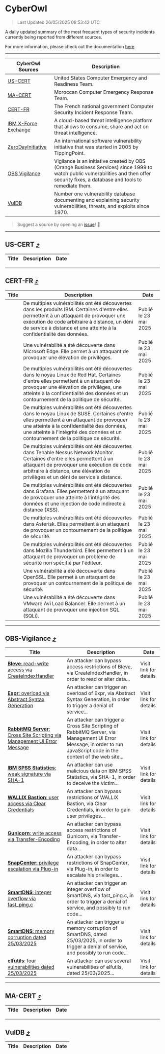 
 <div id='top'></div>

# CyberOwl

 > Last Updated 26/05/2025 09:53:42 UTC
 
 A daily updated summary of the most frequent types of security incidents currently being reported from different sources.
 
 For more information, please check out the documentation [here](./docs/README.md).
 
 ---
 |CyberOwl Sources|Description|
 |---|---|
 |[US-CERT](#us-cert-arrow_heading_up)|United States Computer Emergency and Readiness Team.|
 |[MA-CERT](#ma-cert-arrow_heading_up)|Moroccan Computer Emergency Response Team.|
 |[CERT-FR](#cert-fr-arrow_heading_up)|The French national government Computer Security Incident Response Team.|
 |[IBM X-Force Exchange](#ibmcloud-arrow_heading_up)|A cloud-based threat intelligence platform that allows to consume, share and act on threat intelligence.|
 |[ZeroDayInitiative](#zerodayinitiative-arrow_heading_up)|An international software vulnerability initiative that was started in 2005 by TippingPoint.|
 |[OBS Vigilance](#obs-vigilance-arrow_heading_up)|Vigilance is an initiative created by OBS (Orange Business Services) since 1999 to watch public vulnerabilities and then offer security fixes, a database and tools to remediate them.|
 |[VulDB](#vuldb-arrow_heading_up)|Number one vulnerability database documenting and explaining security vulnerabilities, threats, and exploits since 1970.|
 
 > Suggest a source by opening an [issue](https://github.com/karimhabush/cyberowl/issues)! :raised_hands:
 ---

## US-CERT [:arrow_heading_up:](#cyberowl)

 |Title|Description|Date|
 |---|---|---|
 
 ---

## CERT-FR [:arrow_heading_up:](#cyberowl)

 |Title|Description|Date|
 |---|---|---|
 |[](https://www.cert.ssi.gouv.fr/avis/CERTFR-2025-AVI-0452/)|De multiples vulnérabilités ont été découvertes dans les produits IBM. Certaines d'entre elles permettent à un attaquant de provoquer une exécution de code arbitraire à distance, un déni de service à distance et une atteinte à la confidentialité des données.|Publié le 23 mai 2025|
 |[](https://www.cert.ssi.gouv.fr/avis/CERTFR-2025-AVI-0451/)|Une vulnérabilité a été découverte dans Microsoft Edge. Elle permet à un attaquant de provoquer une élévation de privilèges.|Publié le 23 mai 2025|
 |[](https://www.cert.ssi.gouv.fr/avis/CERTFR-2025-AVI-0450/)|De multiples vulnérabilités ont été découvertes dans le noyau Linux de Red Hat. Certaines d'entre elles permettent à un attaquant de provoquer une élévation de privilèges, une atteinte à la confidentialité des données et un contournement de la politique de sécurité.|Publié le 23 mai 2025|
 |[](https://www.cert.ssi.gouv.fr/avis/CERTFR-2025-AVI-0449/)|De multiples vulnérabilités ont été découvertes dans le noyau Linux de SUSE. Certaines d'entre elles permettent à un attaquant de provoquer une atteinte à la confidentialité des données, une atteinte à l'intégrité des données et un contournement de la politique de sécurité.|Publié le 23 mai 2025|
 |[](https://www.cert.ssi.gouv.fr/avis/CERTFR-2025-AVI-0448/)|De multiples vulnérabilités ont été découvertes dans Tenable Nessus Network Monitor. Certaines d'entre elles permettent à un attaquant de provoquer une exécution de code arbitraire à distance, une élévation de privilèges et un déni de service à distance.|Publié le 23 mai 2025|
 |[](https://www.cert.ssi.gouv.fr/avis/CERTFR-2025-AVI-0447/)|De multiples vulnérabilités ont été découvertes dans Grafana. Elles permettent à un attaquant de provoquer une atteinte à l'intégrité des données et une injection de code indirecte à distance (XSS).|Publié le 23 mai 2025|
 |[](https://www.cert.ssi.gouv.fr/avis/CERTFR-2025-AVI-0446/)|De multiples vulnérabilités ont été découvertes dans Asterisk. Elles permettent à un attaquant de provoquer un contournement de la politique de sécurité.|Publié le 23 mai 2025|
 |[](https://www.cert.ssi.gouv.fr/avis/CERTFR-2025-AVI-0445/)|De multiples vulnérabilités ont été découvertes dans Mozilla Thunderbird. Elles permettent à un attaquant de provoquer un problème de sécurité non spécifié par l'éditeur.|Publié le 23 mai 2025|
 |[](https://www.cert.ssi.gouv.fr/avis/CERTFR-2025-AVI-0444/)|Une vulnérabilité a été découverte dans OpenSSL. Elle permet à un attaquant de provoquer un contournement de la politique de sécurité.|Publié le 23 mai 2025|
 |[](https://www.cert.ssi.gouv.fr/avis/CERTFR-2025-AVI-0443/)|Une vulnérabilité a été découverte dans VMware Avi Load Balancer. Elle permet à un attaquant de provoquer une injection SQL (SQLi).|Publié le 23 mai 2025|
 
 ---

## OBS-Vigilance [:arrow_heading_up:](#cyberowl)

 |Title|Description|Date|
 |---|---|---|
 |[<a href="https://vigilance.fr/vulnerability/Bleve-read-write-access-via-CreateIndexHandler-46673" class="noirorange"><b>Bleve</b>: read-write access via CreateIndexHandler</a>](https://vigilance.fr/vulnerability/Bleve-read-write-access-via-CreateIndexHandler-46673)|An attacker can bypass access restrictions of Bleve, via CreateIndexHandler, in order to read or alter data...|Visit link for details|
 |[<a href="https://vigilance.fr/vulnerability/Expr-overload-via-Abstract-Syntax-Generation-46672" class="noirorange"><b>Expr</b>: overload via Abstract Syntax Generation</a>](https://vigilance.fr/vulnerability/Expr-overload-via-Abstract-Syntax-Generation-46672)|An attacker can trigger an overload of Expr, via Abstract Syntax Generation, in order to trigger a denial of service...|Visit link for details|
 |[<a href="https://vigilance.fr/vulnerability/RabbitMQ-Server-Cross-Site-Scripting-via-Management-UI-Error-Message-46670" class="noirorange"><b>RabbitMQ Server</b>: Cross Site Scripting via Management UI Error Message</a>](https://vigilance.fr/vulnerability/RabbitMQ-Server-Cross-Site-Scripting-via-Management-UI-Error-Message-46670)|An attacker can trigger a Cross Site Scripting of RabbitMQ Server, via Management UI Error Message, in order to run JavaScript code in the context of the web site...|Visit link for details|
 |[<a href="https://vigilance.fr/vulnerability/IBM-SPSS-Statistics-weak-signature-via-SHA-1-46669" class="noirorange"><b>IBM SPSS Statistics</b>: weak signature via SHA-1</a>](https://vigilance.fr/vulnerability/IBM-SPSS-Statistics-weak-signature-via-SHA-1-46669)|An attacker can use malicious data on IBM SPSS Statistics, via SHA-1, in order to deceive the victim...|Visit link for details|
 |[<a href="https://vigilance.fr/vulnerability/WALLIX-Bastion-user-access-via-Clear-Credentials-46668" class="noirorange"><b>WALLIX Bastion</b>: user access via Clear Credentials</a>](https://vigilance.fr/vulnerability/WALLIX-Bastion-user-access-via-Clear-Credentials-46668)|An attacker can bypass restrictions of WALLIX Bastion, via Clear Credentials, in order to gain user privileges...|Visit link for details|
 |[<a href="https://vigilance.fr/vulnerability/Gunicorn-write-access-via-Transfer-Encoding-46665" class="noirorange"><b>Gunicorn</b>: write access via Transfer-Encoding</a>](https://vigilance.fr/vulnerability/Gunicorn-write-access-via-Transfer-Encoding-46665)|An attacker can bypass access restrictions of Gunicorn, via Transfer-Encoding, in order to alter data...|Visit link for details|
 |[<a href="https://vigilance.fr/vulnerability/SnapCenter-privilege-escalation-via-Plug-in-46664" class="noirorange"><b>SnapCenter</b>: privilege escalation via Plug-in</a>](https://vigilance.fr/vulnerability/SnapCenter-privilege-escalation-via-Plug-in-46664)|An attacker can bypass restrictions of SnapCenter, via Plug-in, in order to escalate his privileges...|Visit link for details|
 |[<a href="https://vigilance.fr/vulnerability/SmartDNS-integer-overflow-via-fast-ping-c-46663" class="noirorange"><b>SmartDNS</b>: integer overflow via fast_ping.c</a>](https://vigilance.fr/vulnerability/SmartDNS-integer-overflow-via-fast-ping-c-46663)|An attacker can trigger an integer overflow of SmartDNS, via fast_ping.c, in order to trigger a denial of service, and possibly to run code...|Visit link for details|
 |[<a href="https://vigilance.fr/vulnerability/SmartDNS-memory-corruption-dated-25-03-2025-46662" class="noirorange"><b>SmartDNS</b>: memory corruption dated 25/03/2025</a>](https://vigilance.fr/vulnerability/SmartDNS-memory-corruption-dated-25-03-2025-46662)|An attacker can trigger a memory corruption of SmartDNS, dated 25/03/2025, in order to trigger a denial of service, and possibly to run code...|Visit link for details|
 |[<a href="https://vigilance.fr/vulnerability/elfutils-four-vulnerabilities-dated-25-03-2025-46661" class="noirorange"><b>elfutils</b>: four vulnerabilities dated 25/03/2025</a>](https://vigilance.fr/vulnerability/elfutils-four-vulnerabilities-dated-25-03-2025-46661)|An attacker can use several vulnerabilities of elfutils, dated 25/03/2025...|Visit link for details|
 
 ---

## MA-CERT [:arrow_heading_up:](#cyberowl)

 |Title|Description|Date|
 |---|---|---|
 
 ---

## VulDB [:arrow_heading_up:](#cyberowl)

 |Title|Description|Date|
 |---|---|---|
 